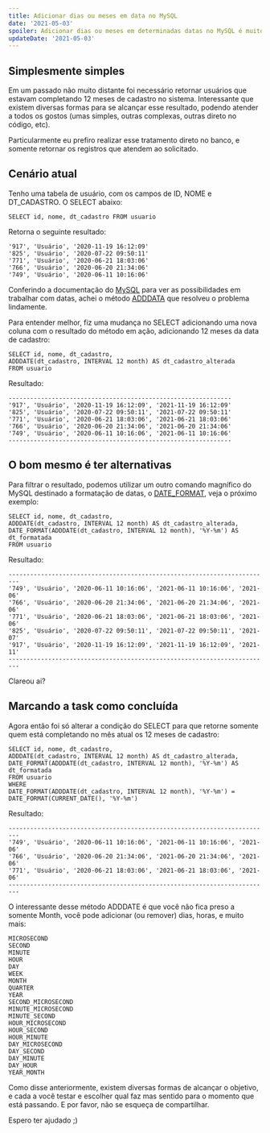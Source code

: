```yaml
---
title: Adicionar dias ou meses em data no MySQL
date: '2021-05-03'
spoiler: Adicionar dias ou meses em determinadas datas no MySQL é muito mais simples do que você imagina
updateDate: '2021-05-03'
---
```


## Simplesmente simples

Em um passado não muito distante foi necessário retornar usuários que estavam completando 12 meses de cadastro no sistema. Interessante que existem diversas formas para se alcançar esse resultado, podendo atender a todos os gostos (umas simples, outras complexas, outras direto no código, etc). 

Particularmente eu prefiro realizar esse tratamento direto no banco, e somente retornar os registros que atendem ao solicitado.

## Cenário atual

Tenho uma tabela de usuário, com os campos de ID, NOME e DT_CADASTRO. O SELECT abaixo:

```
SELECT id, nome, dt_cadastro FROM usuario
```

Retorna o seguinte resultado:

```
'917', 'Usuário', '2020-11-19 16:12:09'
'825', 'Usuário', '2020-07-22 09:50:11'
'771', 'Usuário', '2020-06-21 18:03:06'
'766', 'Usuário', '2020-06-20 21:34:06'
'749', 'Usuário', '2020-06-11 10:16:06'
```

Conferindo a documentação do [MySQL](https://dev.mysql.com/doc/refman/8.0/en/date-and-time-functions.html) para ver as possibilidades em trabalhar com datas, achei o método [ADDDATA](https://dev.mysql.com/doc/refman/8.0/en/date-and-time-functions.html#function_adddate) que resolveu o problema lindamente.

Para entender melhor, fiz uma mudança no SELECT adicionando uma nova coluna com o resultado do método em ação, adicionando 12 meses da data de cadastro:

```
SELECT id, nome, dt_cadastro, 
ADDDATE(dt_cadastro, INTERVAL 12 month) AS dt_cadastro_alterada 
FROM usuario
```
Resultado:

```
--------------------------------------------------------------
'917', 'Usuário', '2020-11-19 16:12:09', '2021-11-19 16:12:09'
'825', 'Usuário', '2020-07-22 09:50:11', '2021-07-22 09:50:11'
'771', 'Usuário', '2020-06-21 18:03:06', '2021-06-21 18:03:06'
'766', 'Usuário', '2020-06-20 21:34:06', '2021-06-20 21:34:06'
'749', 'Usuário', '2020-06-11 10:16:06', '2021-06-11 10:16:06'
--------------------------------------------------------------
```

## O bom mesmo é ter alternativas

Para filtrar o resultado, podemos utilizar um outro comando magnífico do MySQL destinado a formatação de datas, o [DATE_FORMAT](https://dev.mysql.com/doc/refman/8.0/en/date-and-time-functions.html#function_date-format), veja o próximo exemplo:

```
SELECT id, nome, dt_cadastro, 
ADDDATE(dt_cadastro, INTERVAL 12 month) AS dt_cadastro_alterada,
DATE_FORMAT(ADDDATE(dt_cadastro, INTERVAL 12 month), '%Y-%m') AS dt_formatada
FROM usuario
```

Resultado:

```
-------------------------------------------------------------------------
'749', 'Usuário', '2020-06-11 10:16:06', '2021-06-11 10:16:06', '2021-06'
'766', 'Usuário', '2020-06-20 21:34:06', '2021-06-20 21:34:06', '2021-06'
'771', 'Usuário', '2020-06-21 18:03:06', '2021-06-21 18:03:06', '2021-06'
'825', 'Usuário', '2020-07-22 09:50:11', '2021-07-22 09:50:11', '2021-07'
'917', 'Usuário', '2020-11-19 16:12:09', '2021-11-19 16:12:09', '2021-11'
-------------------------------------------------------------------------
```


Clareou ai?

## Marcando a task como concluída

Agora então foi só alterar a condição do SELECT para que retorne somente quem está completando no mês atual os 12 meses de cadastro:

```
SELECT id, nome, dt_cadastro, 
ADDDATE(dt_cadastro, INTERVAL 12 month) AS dt_cadastro_alterada,
DATE_FORMAT(ADDDATE(dt_cadastro, INTERVAL 12 month), '%Y-%m') AS dt_formatada
FROM usuario
WHERE 
DATE_FORMAT(ADDDATE(dt_cadastro, INTERVAL 12 month), '%Y-%m') = DATE_FORMAT(CURRENT_DATE(), '%Y-%m')
```

Resultado:

```
-------------------------------------------------------------------------
'749', 'Usuário', '2020-06-11 10:16:06', '2021-06-11 10:16:06', '2021-06'
'766', 'Usuário', '2020-06-20 21:34:06', '2021-06-20 21:34:06', '2021-06'
'771', 'Usuário', '2020-06-21 18:03:06', '2021-06-21 18:03:06', '2021-06'
-------------------------------------------------------------------------
```

O interessante desse método ADDDATE é que você não fica preso a somente Month, você pode adicionar (ou remover) dias, horas, e muito mais:
```
MICROSECOND
SECOND
MINUTE
HOUR
DAY
WEEK
MONTH
QUARTER
YEAR
SECOND_MICROSECOND
MINUTE_MICROSECOND
MINUTE_SECOND
HOUR_MICROSECOND
HOUR_SECOND
HOUR_MINUTE
DAY_MICROSECOND
DAY_SECOND
DAY_MINUTE
DAY_HOUR
YEAR_MONTH
```

Como disse anteriormente, existem diversas formas de alcançar o objetivo, e cada a você testar e escolher qual faz mas sentido para o momento que está passando. E por favor, não se esqueça de compartilhar.


Espero ter ajudado ;)
